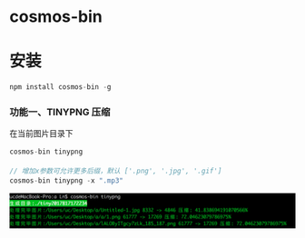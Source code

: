 cosmos-bin
======

# 安装

```javascript
npm install cosmos-bin -g
```

### 功能一、TINYPNG 压缩

在当前图片目录下

```javascript
cosmos-bin tinypng

// 增加x参数可允许更多后缀，默认 ['.png', '.jpg', '.gif']
cosmos-bin tinypng -x ".mp3"
```

![Demo](https://raw.githubusercontent.com/kinglion/cosmos-bin/c307ec34edc254dae8ed5ad386a9199f00cac1a7/tmp/1.png)

